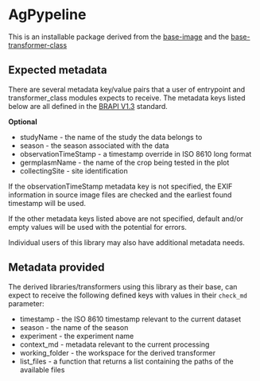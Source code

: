 # AgPypeline

This is an installable package derived from the [base-image](https://github.com/AgPipeline/base-docker-support/tree/master/base-image) and the
[base-transformer-class](https://github.com/AgPipeline/drone-pipeline-environment/tree/master/base-transformer-class)

## Expected metadata
There are several metadata key/value pairs that a user of entrypoint and transformer_class modules expects to receive.
The metadata keys listed below are all defined in the [BRAPI V1.3](https://brapi.docs.apiary.io/#) standard.

**Optional**
*  studyName - the name of the study the data belongs to
*  season - the season associated with the data
*  observationTimeStamp - a timestamp override in ISO 8610 long format
*  germplasmName - the name of the crop being tested in the plot
*  collectingSite - site identification

If the observationTimeStamp metadata key is not specified, the EXIF information in source image files are checked and the earliest found timestamp will be used. 

If the other metadata keys listed above are not specified, default and/or empty values will be used with the potential for errors.

Individual users of this library may also have additional metadata needs.

## Metadata provided
The derived libraries/transformers using this library as their base, can expect to receive the following defined keys with values in their `check_md` parameter:

* timestamp - the ISO 8610 timestamp relevant to the current dataset
* season - the name of the season
* experiment - the experiment name
* context_md - metadata relevant to the current processing
* working_folder - the workspace for the derived transformer
* list_files - a function that returns a list containing the paths of the available files



